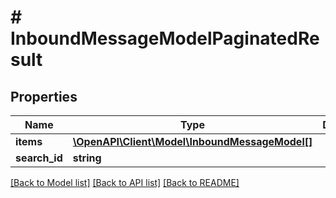 # # InboundMessageModelPaginatedResult

## Properties

Name | Type | Description | Notes
------------ | ------------- | ------------- | -------------
**items** | [**\OpenAPI\Client\Model\InboundMessageModel[]**](InboundMessageModel.md) |  |
**search_id** | **string** |  | [optional]

[[Back to Model list]](../../README.md#models) [[Back to API list]](../../README.md#endpoints) [[Back to README]](../../README.md)
